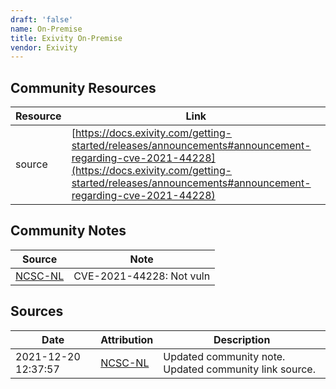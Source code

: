 ```yaml
---
draft: 'false'
name: On-Premise
title: Exivity On-Premise
vendor: Exivity
---
```



## Community Resources
| Resource | Link |
| --- | --- |
| source | [https://docs.exivity.com/getting-started/releases/announcements#announcement-regarding-cve-2021-44228](https://docs.exivity.com/getting-started/releases/announcements#announcement-regarding-cve-2021-44228) |

## Community Notes
| Source | Note |
| --- | --- |
| [NCSC-NL](https://github.com/NCSC-NL/log4shell/blob/main/software/README.md) | CVE-2021-44228: Not vuln </ul> |

## Sources
| Date | Attribution | Description |
| --- | --- | --- |
| 2021-12-20 12:37:57 | [NCSC-NL](https://github.com/NCSC-NL/log4shell/blob/main/software/README.md) | Updated community note. Updated community link source.  |
